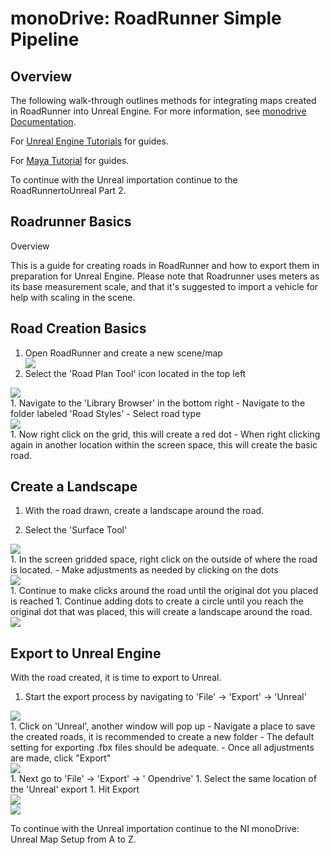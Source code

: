 # monoDrive: RoadRunner Simple Pipeline

## Overview

The following walk-through outlines methods for integrating maps created in RoadRunner into Unreal Engine. 
 For more information, see [monodrive Documentation](https://monodrive.readthedocs.io/en/latest/).

For [Unreal Engine Tutorials](https://monodrive.readthedocs.io/en/latest/unreal_tutorials/MayaWheels/) for guides.

For [Maya Tutorial](https://knowledge.autodesk.com/search-result/caas/simplecontent/content/maya-1-minute-startup-movies.html) for guides.

To continue with the Unreal importation continue to the RoadRunnertoUnreal Part 2.

## Roadrunner Basics
Overview

This is a guide for creating roads in RoadRunner and how to export them in preparation for Unreal Engine. Please note that Roadrunner uses meters as its base measurement scale, and that it's suggested to import a vehicle for help with scaling in the scene.

## Road Creation Basics

1. Open RoadRunner and create a new scene/map
    <div class="img_container">
      <img class='extra_lg_img' src="../imgs/RoadRunnerPic_01.png"/>
    </div>
1. Select the 'Road Plan Tool' icon located in the top left
  <div class="img_container">
      <img class='md_img' src="../imgs/RoadRunnerPic_02.png"/>
  </div>
1. Navigate to the 'Library Browser' in the bottom right
    - Navigate to the folder labeled 'Road Styles'
    - Select road type
  <div class="img_container">
      <img class='lg_img' src="../imgs/RoadRunnerPic_03.png"/>
  </div>
1. Now right click on the grid, this will create a red dot
    - When right clicking again in another location within the screen space, this will create the basic road.

## Create a Landscape

1. With the road drawn, create a landscape around the road.

1. Select the 'Surface Tool'
  <div class="img_container">
      <img class='sm_img' src="../imgs/RoadRunnerPic_04.png"/>
  </div>
1. In the screen gridded space, right click on the outside of where the road is located.
  - Make adjustments as needed by clicking on the dots
  <div class="img_container">
      <img class='lg_img' src="../imgs/RoadRunnerPic_05.png"/>
  </div>
1. Continue to make clicks around the road until the original dot you placed is reached
1. Continue adding dots to create a circle until you reach the original dot that was placed, this will create a landscape around the road.
  <div class="img_container">
      <img class='lg_img' src="../imgs/RoadRunnerPic_06.png"/>
  </div>

## Export to Unreal Engine

With the road created, it is time to export to Unreal.

1. Start the export process by navigating to 'File' → 'Export' → 'Unreal'
  <div class="img_container">
      <img class='wide_img' src="../imgs/RoadRunnerPic_07.png"/>
  </div>
1. Click on 'Unreal', another window will pop up
    - Navigate a place to save the created roads, it is recommended to create a new folder
    - The default setting for exporting .fbx files should be adequate.
    - Once all adjustments are made, click "Export"
  <div class="img_container">
      <img class='lg_img' src="../imgs/RoadRunnerPic_08.png"/>
  </div>
1. Next go to 'File' → 'Export' → ' Opendrive'
1. Select the same location of the 'Unreal' export
1. Hit Export
  <div class ='img_container'>  

  <div class="img_container">
      <img class='wide_img' src="../imgs/RoadRunnerPic_09.png"/>
  </div>

  <div class="img_container">
      <img class='md_img' src="../imgs/RoadRunnerPic_10.png"/>
  </div>

  </div>

To continue with the Unreal importation continue to the NI monoDrive: Unreal Map Setup from A to Z.